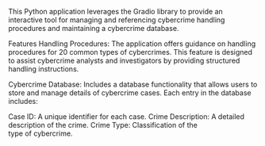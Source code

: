 This Python application leverages the Gradio library to provide an interactive tool for managing and referencing cybercrime handling procedures and maintaining a cybercrime database.

Features
Handling Procedures: The application offers guidance on handling procedures for 20 common types of cybercrimes. This feature is designed to assist cybercrime analysts and investigators by providing structured handling instructions.

Cybercrime Database: Includes a database functionality that allows users to store and manage details of cybercrime cases. Each entry in the database includes:

Case ID: A unique identifier for each case.
Crime Description: A detailed description of the crime.
Crime Type: Classification of the type of cybercrime.
